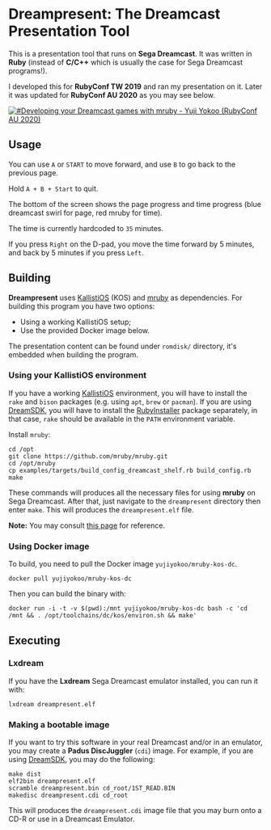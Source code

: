 
# Dreampresent: The Dreamcast Presentation Tool

This is a presentation tool that runs on **Sega Dreamcast**.  It was written in **Ruby** (instead of **C/C++** which is usually the case for Sega Dreamcast programs!).

I developed this for **RubyConf TW 2019** and ran my presentation on it. Later it was updated for **RubyConf AU 2020** as you may see below.

[![#Developing your Dreamcast games with mruby - Yuji Yokoo (RubyConf AU 2020)](https://img.youtube.com/vi/ni-1x5Esa_o/0.jpg)](https://www.youtube.com/watch?v=ni-1x5Esa_o)

## Usage

You can use `A` or `START` to move forward, and use `B` to go back to the previous page.

Hold `A + B + Start` to quit.

The bottom of the screen shows the page progress and time progress (blue dreamcast swirl for page, red mruby for time).

The time is currently hardcoded to `35` minutes.

If you press `Right` on the D-pad, you move the time forward by 5 minutes, and back by 5 minutes if you press `Left`.

## Building
**Dreampresent** uses [KallistiOS](http://gamedev.allusion.net/softprj/kos/) (KOS) and [mruby](https://mruby.org/) as dependencies. For building this program you have two options: 
* Using a working KallistiOS setup;
* Use the provided Docker image below.

The presentation content can be found under `romdisk/` directory, it's embedded when building the program.

### Using your KallistiOS environment

If you have a working [KallistiOS](http://gamedev.allusion.net/softprj/kos/) environment, you will have to install the `rake` and `bison` packages (e.g. using `apt`, `brew` or `pacman`). If you are using [DreamSDK](https://dreamsdk.org), you will have to install the [RubyInstaller](https://rubyinstaller.org/) package separately, in that case, `rake` should be available in the `PATH` environment variable.

Install  `mruby`:

	cd /opt
	git clone https://github.com/mruby/mruby.git
	cd /opt/mruby
	cp examples/targets/build_config_dreamcast_shelf.rb build_config.rb
	make

These commands will produces all the necessary files for using **mruby** on Sega Dreamcast. After that, just navigate to the `dreampresent` directory then enter `make`. This will produces the `dreampresent.elf` file.

**Note:** You may consult [this page](https://dreamcast.wiki/Using_Ruby_for_Sega_Dreamcast_development) for reference.

### Using Docker image

To build, you need to pull the Docker image `yujiyokoo/mruby-kos-dc`.

	docker pull yujiyokoo/mruby-kos-dc

Then you can build the binary with:

	docker run -i -t -v $(pwd):/mnt yujiyokoo/mruby-kos-dc bash -c 'cd /mnt && . /opt/toolchains/dc/kos/environ.sh && make'

## Executing

### Lxdream

If you have the **Lxdream** Sega Dreamcast emulator installed, you can run it with:

	lxdream dreampresent.elf

### Making a bootable image

If you want to try this software in your real Dreamcast and/or in an emulator, you may create a **Padus DiscJuggler** (`cdi`) image. For example, if you are using [DreamSDK](https://dreamsdk.org), you may do the following:

	make dist
	elf2bin dreampresent.elf
	scramble dreampresent.bin cd_root/1ST_READ.BIN
	makedisc dreampresent.cdi cd_root

This will produces the `dreampresent.cdi` image file that you may burn onto a CD-R or use in a Dreamcast Emulator.
